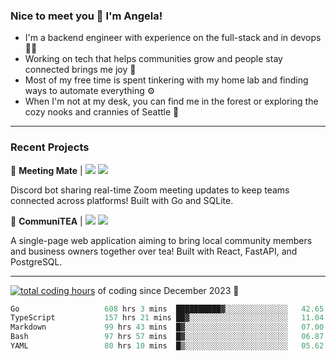 ### Nice to meet you 👋 I'm Angela!

- I'm a backend engineer with experience on the full-stack and in devops 👩‍💻
- Working on tech that helps communities grow and people stay connected brings me joy 🤝
- Most of my free time is spent tinkering with my home lab and finding ways to automate everything ⚙️
- When I'm not at my desk, you can find me in the forest or exploring the cozy nooks and crannies of Seattle 🧋

---

### Recent Projects

👾 **Meeting Mate** | [![](https://img.shields.io/badge/Code-violet.svg?style=flat-square)](https://github.com/angelajfisher/meeting-mate) [![](https://img.shields.io/badge/Site-violet.svg?style=flat-square)](https://angelajfisher.com/projects/meeting-mate)

Discord bot sharing real-time Zoom meeting updates to keep teams connected across platforms! Built with Go and SQLite.

🍵 **CommuniTEA** | [![](https://img.shields.io/badge/Code-green.svg?style=flat-square)](https://gitlab.com/angelajfisher/communiTEA) [![](https://img.shields.io/badge/Demo-green.svg?style=flat-square)](https://angelajfisher.gitlab.io/communiTEA/)

A single-page web application aiming to bring local community members and business owners together over tea!  Built with React, FastAPI, and PostgreSQL.

---

<a href="https://wakatime.com/@018c1e94-8745-411f-aea1-f33be044d952"><img src="https://wakatime.com/badge/user/018c1e94-8745-411f-aea1-f33be044d952.svg?style=flat-square" alt="total coding hours" /></a> of coding since December 2023 🌊<br>
<!--START_SECTION:waka-->

```go
Go                   608 hrs 3 mins  ██████████▓░░░░░░░░░░░░░░   42.65 %
TypeScript           157 hrs 21 mins ██▓░░░░░░░░░░░░░░░░░░░░░░   11.04 %
Markdown             99 hrs 43 mins  █▓░░░░░░░░░░░░░░░░░░░░░░░   07.00 %
Bash                 97 hrs 57 mins  █▓░░░░░░░░░░░░░░░░░░░░░░░   06.87 %
YAML                 80 hrs 10 mins  █▒░░░░░░░░░░░░░░░░░░░░░░░   05.62 %
```

<!--END_SECTION:waka--> 
